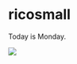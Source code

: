 # ricosmall

Today is Monday.

<img src="https://github-readme-stats.vercel.app/api?username=ricosmall&show_icons=true" />

